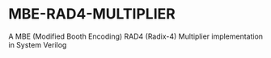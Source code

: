 # MBE-RAD4-MULTIPLIER
A MBE (Modified Booth Encoding) RAD4 (Radix-4) Multiplier implementation in System Verilog
